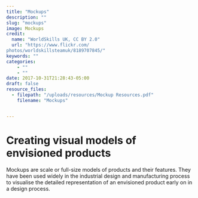 ```yaml
---
title: "Mockups"
description: ""
slug: "mockups"
image: Mockups
credit:
  name: "WorldSkills UK, CC BY 2.0"
  url: "https://www.flickr.com/photos/worldskillsteamuk/8189707845/"
keywords: ""
categories:
    - ""
    - ""
date: 2017-10-31T21:28:43-05:00
draft: false
resource_files:
  - filepath: "/uploads/resources/Mockup Resources.pdf"
    filename: "Mockups"


---
```

# Creating visual models of envisioned products

Mockups are scale or full-size models of products and their features. They have been used widely in the industrial design and manufacturing process to visualise the detailed representation of an envisioned product early on in a design process.
